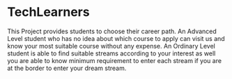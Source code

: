 # TechLearners

This Project provides students to choose their career path. An Advanced Level student who has no idea about which course to apply can visit us and know your most suitable course without any expense. An Ordinary Level student is able to find suitable streams according to your interest as well you are able to know minimum requirement to enter each stream if you are at the border to enter your dream stream.
